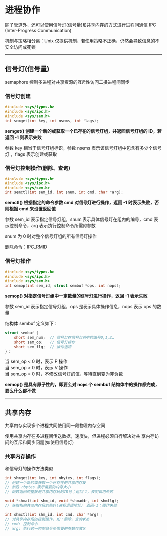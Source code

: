 # 进程协作
除了管道外，还可以使用信号灯(信号量)和共享内存的方式进行进程间通信 IPC (Inter-Progress Communication)  

机制与策略相分离：Unix 仅提供机制，若使用策略不正确，仍然会导致信息的不安全访问或死锁

---------------------
## 信号灯(信号量)
semaphore 控制多进程对共享资源的互斥性访问二换进程间同步  

### 信号灯创建
``` C
#include <sys/types.h>
#include <sys/ipc.h>
#include <sys/sem.h>
int semget(int key, int nsems, int flags);
```

**semget() 创建一个新的或获取一个已存在的信号灯组，并返回信号灯组的 ID，若返回 -1 则表示失败**  

参数 key 相当于信号灯组标识，参数 nsems 表示该信号灯组中包含有多少个信号灯  ，flags 表示创建或获取  

### 信号灯控制操作(删除、查询)
``` C
#include <sys/types.h>
#include <sys/ipc.h>
#include <sys/sem.h>
int semctl(int sem_id, int snum, int cmd, char *arg);
```

**semctl() 根据指定的命令参数 cmd 对信号灯进行操作，返回 -1 时表示失败，否则根据 cmd 来设置返回值**  

参数 sem_id 表示指定信号灯组，snum 表示具体信号灯在组内的编号，cmd 表示控制命令，arg 表示执行控制命令所需的参数  

snum 为 0 时对整个信号灯组的所有信号灯操作  

删除命令：IPC_RMID  

### 信号灯操作
``` C
#include <sys/types.h>
#include <sys/ipc.h>
#include <sys/sem.h>
int semop(int sem_id, struct sembuf *ops, int nops);
```

**semop() 对指定信号灯组中一定数量的信号灯进行操作，返回 -1 表示失败**  

参数 sem_id 表示指定信号灯组，ops 是表示具体操作信息，nops 表示 ops 的数量  

结构体 sembuf 定义如下：  
``` C
struct sembuf {
    short sem_num;  // 信号灯在信号灯组中的编号0,1,2…
    short sem_op;   // 信号灯操作
    short sem_flg;  // 操作选项
}；
```

当 sem_op < 0 时，表示 P 操作  
当 sem_op > 0 时，表示 V 操作  
当 sem_op = 0 时，不修改信号灯的值，等待直到变为非负数  

**semop() 是具有原子性的，即要么对 nops 个 sembuf 结构体中的操作都完成，要么什么都不做**  

-----------------------
## 共享内存
共享内存实现多个进程共同使用同一段物理内存空间  

使用共享内存在多进程间传送数据，速度快，但进程必须自行解决对共
享内存访问的互斥和同步问题(如使用信号灯)  

### 共享内存操作
和信号灯的操作方法类似  
``` C
int shmget(int key, int nbytes, int flags);
// 创建一个新的或获取一个已存在的共享内存段
// 参数 nbytes 表示需要的内存大小
// 函数返回的整数是共享内存段的ID号；返回-1，表明调用失败

void *shmat(int shm_id, void *shmaddr, int shmflg);
// 获取指向共享内存段的指针(进程逻辑地址)，返回-1：操作失败

int shmctl(int shm_id, int cmd, char *arg) ;
// 对共享内存段的控制操作，如：删除，查询状态
// cmd: 控制命令
// arg: 执行这一控制命令所需要的参数存放区
```